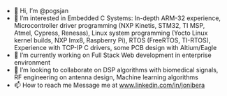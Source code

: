 - 👋 Hi, I’m @pogsjan
- 👀 I’m interested in Embedded C Systems: In-depth ARM-32 experience, Microcontroller driver programming (NXP Kinetis, STM32, TI MSP, Atmel, Cypress, Renesas), Linux system programming (Yocto Linux kernel builds, NXP Imx8, Raspberry Pi), RTOS (FreeRTOS, TI-RTOS), Experience with TCP-IP C drivers, some PCB design with Altium/Eagle
- 🌱 I’m currently working on Full Stack Web development in enterprise environment
- 💞️ I’m looking to collaborate on DSP algorithms with biomedical signals, RF engineering on antenna design, Machine learning algorithms
- 📫 How to reach me Message me at www.linkedin.com/in/jonibera

<!---
pogsjan/pogsjan is a ✨ special ✨ repository because its `README.md` (this file) appears on your GitHub profile.
You can click the Preview link to take a look at your changes.
--->
